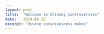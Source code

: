 ```yaml
---
layout: post
title:  "Welcome to Chinmoy controversies"
date:   2020-06-25
excerpt: "divine consciousness makes"
---
```

